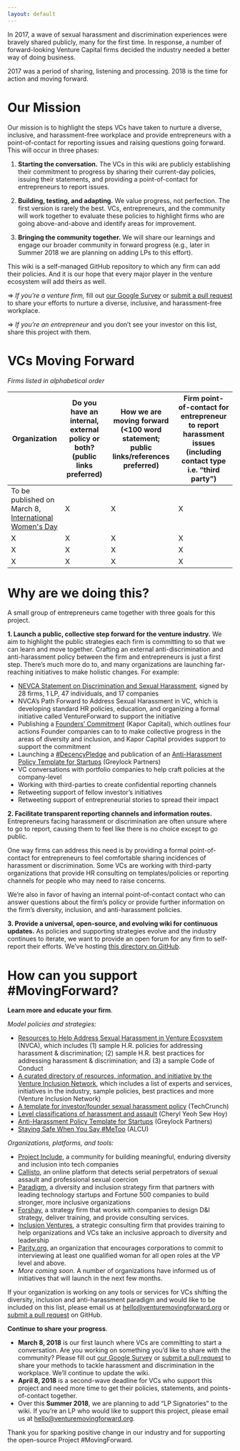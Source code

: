 ```yaml
---
layout: default
---
```


In 2017, a wave of sexual harassment and discrimination experiences were bravely shared publicly, many for the first time. In response, a number of forward-looking Venture Capital firms decided the industry needed a better way of doing business.

2017 was a period of sharing, listening and processing. 2018 is the time for action and moving forward.

# [](#our-mission)Our Mission

Our mission is to highlight the steps VCs have taken to nurture a diverse, inclusive, and harassment-free workplace and provide entrepreneurs with a point-of-contact for reporting issues and raising questions going forward. This will occur in three phases:

1. **Starting the conversation.** The VCs in this wiki are publicly establishing their commitment to progress by sharing their current-day policies, issuing their statements, and providing a point-of-contact for entrepreneurs to report issues.

2. **Building, testing, and adapting.** We value progress, not perfection. The first version is rarely the best. VCs, entrepreneurs, and the community will work together to evaluate these policies to highlight firms who are going above-and-above and identify areas for improvement.

3. **Bringing the community together.** We will share our learnings and engage our broader community in forward progress (e.g., later in Summer 2018 we are planning on adding LPs to this effort).

This wiki is a self-managed GitHub repository to which any firm can add their policies. And it is our hope that every major player in the venture ecosystem will add theirs as well.

=> _If you’re a venture firm,_ fill out [our Google Survey](https://goo.gl/forms/Bh5nZZbjiet5CJV23) or [submit a pull request](https://github.com/WeAreMovingForward/wearemovingforward.github.io/compare?expand=1) to share your efforts to nurture a diverse, inclusive, and harassment-free workplace.

=> _If you’re an entrepreneur_ and you don’t see your investor on this list, share this project with them.


# [](#vcs-moving-forward)VCs Moving Forward
_Firms listed in alphabetical order_

| Organization | Do you have an internal, external policy or both? (public links preferred) | How we are moving forward (<100 word statement; public links/references preferred) | Firm point-of-contact for entrepreneur to report harassment issues (including contact type i.e. “third party”) |
|---|---|---|---|
| To be published on March 8, [International Women's Day](https://www.internationalwomensday.com/) | X | X | X |
| X | X | X | X |
| X | X | X | X |
| X | X | X | X |

# [](#why-are-we-doing-this)Why are we doing this?

A small group of entrepreneurs came together with three goals for this project.

**1. Launch a public, collective step forward for the venture industry.** We aim to highlight the public strategies each firm is committing to so that we can learn and move together.
Crafting an external anti-discrimination and anti-harassment policy between the firm and entrepreneurs is just a first step. There’s much more do to, and many organizations are launching far-reaching initiatives to make holistic changes. For example:


* [NEVCA Statement on Discrimination and Sexual Harassment](https://medium.com/nevca-policy-brief/nevca-statement-on-discrimination-and-sexual-harassment-a541afaa92e0), signed by 28 firms, 1 LP, 47 individuals, and 17 companies
* NVCA’s Path Forward to Address Sexual Harassment in VC, which is developing standard HR policies, education, and organizing a formal initiative called VentureForward to support the initiative
* Publishing a [Founders’ Commitment](http://www.kaporcapital.com/founders-commitment/) (Kapor Capital), which outlines four actions Founder companies can to to make collective progress in the areas of diversity and inclusion, and Kapor Capital provides support to support the commitment
* Launching a [#DecencyPledge](https://www.linkedin.com/pulse/human-rights-women-entrepreneurs-reid-hoffman/) and publication of an [Anti-Harassment Policy Template for Startups](https://news.greylock.com/anti-harassment-policy-template-for-startups-fe24a580bddf) (Greylock Partners)
* VC conversations with portfolio companies to help craft policies at the company-level
* Working with third-parties to create confidential reporting channels
* Retweeting support of fellow investor’s initiatives
* Retweeting support of entrepreneurial stories to spread their impact

**2. Facilitate transparent reporting channels and information routes.** Entrepreneurs facing harassment or discrimination are often unsure where to go to report, causing them to feel like there is no choice except to go public.

One way firms can address this need is by providing a formal point-of-contact for entrepreneurs to feel comfortable sharing incidences of harassment or discrimination. Some VCs are working with third-party organizations that provide HR consulting on templates/policies or reporting channels for people who may need to raise concerns.

We’re also in favor of having an internal point-of-contact contact who can answer questions about the firm’s policy or provide further information on the firm’s diversity, inclusion, and anti-harassment policies.

**3. Provide a universal, open-source, and evolving wiki for continuous updates.** As policies and supporting strategies evolve and the industry continues to iterate, we want to provide an open forum for any firm to self-report their efforts. We’ve hosting [this directory on GitHub](https://github.com/WeAreMovingForward/wearemovingforward.github.io).


# [](#next-steps)How can you support #MovingForward?

**Learn more and educate your firm**.

_Model policies and strategies:_
* [Resources to Help Address Sexual Harassment in Venture Ecosystem](https://nvca.org/pressreleases/nvca-unveils-resources-help-address-sexual-harassment-venture-ecosystem/) (NVCA), which includes (1) sample H.R. policies for addressing harassment & discrimination; (2) sample H.R. best practices for addressing harassment & discrimination; and (3) a sample Code of Conduct
* [A curated directory of resources, information, and initiative by the Venture Inclusion Network](https://www.ventureinclusion.com/), which includes a list of experts and services, initiatives in the industry, sample policies, best practices and more (Venture Inclusion Network)
* [A template for investor/founder sexual harassment policy](https://techcrunch.com/2017/07/05/harassment-policy-template/) (TechCrunch)
* [Level classifications of harassment and assault](https://cherylyeoh.com/2017/07/03/shedding-light-on-the-black-box-of-inappropriateness/) (Cheryl Yeoh Sew Hoy)
* [Anti-Harassment Policy Template for Startups](https://news.greylock.com/anti-harassment-policy-template-for-startups-fe24a580bddf) (Greylock Partners)
* [Staying Safe When You Say #MeToo](https://www.aclu.org/blog/privacy-technology/internet-privacy/staying-safe-when-you-say-metoo) (ALCU)

_Organizations, platforms, and tools:_
* [Project Include](http://projectinclude.org/), a community for building meaningful, enduring diversity and inclusion into tech companies
* [Callisto](https://www.projectcallisto.org/), an online platform that detects serial perpetrators of sexual assault and professional sexual coercion
* [Paradigm](https://www.paradigmiq.com/), a diversity and inclusion strategy firm that partners with leading technology startups and Fortune 500 companies to build stronger, more inclusive organizations
* [Forshay](http://forshay.com/diversity-inclusion/), a strategy firm that works with companies to design D&I strategy, deliver training, and provide consulting services.
* [Inclusion Ventures](http://inclusionventures.com/), a strategic consulting firm that provides training to help organizations and VCs take an inclusive approach to diversity and leadership
* [Parity.org](https://www.parity.org/), an organization that encourages corporations to commit to interviewing at least one qualified woman for all open roles at the VP level and above.
* _More coming soon._  A number of organizations have informed us of initiatives that will launch in the next few months.

If your organization is working on any tools or services for VCs shifting the diversity, inclusion and anti-harassment paradigm and would like to be included on this list, please email us at hello@venturemovingforward.org or [submit a pull request](https://github.com/WeAreMovingForward/wearemovingforward.github.io/compare?expand=1) on GitHub.

**Continue to share your progress**.
* **March 8, 2018** is our first launch where VCs are committing to start a conversation. Are you working on something you’d like to share with the community? Please fill out [our Google Survey](https://goo.gl/forms/Bh5nZZbjiet5CJV23) or [submit a pull request](https://github.com/WeAreMovingForward/wearemovingforward.github.io/compare?expand=1) to share your methods to tackle harassment and discrimination in the workplace. We’ll continue to update the wiki.
* **April 8, 2018** is a second-wave deadline for VCs who support this project and need more time to get their policies, statements, and points-of-contact together.
* Over this **Summer 2018**, we are planning to add “LP Signatories” to the wiki. If you’re an LP who would like to support this project, please email us at hello@venturemovingforward.org.

Thank you for sparking positive change in our industry and for supporting the open-source Project #MovingForward.
